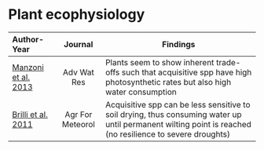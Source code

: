 # Plant ecophysiology

|Author-Year|Journal|Findings|
|:---|:-----: |--------------------------------------|
[Manzoni et al. 2013](https://doi.org/10.1016/j.advwatres.2013.09.020)|Adv Wat Res|Plants seem to show inherent trade-offs such that acquisitive spp have high photosynthetic rates but also high water consumption|
[Brilli et al. 2011](https://doi.org/10.1016/j.agrformet.2011.07.007)|Agr For Meteorol|Acquisitive spp can be less sensitive to soil drying, thus consuming water up until permanent wilting point is reached (no resilience to severe droughts)|

